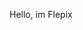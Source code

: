 <h> Hello, im Flepix </h>

<!---
Flepix8900200/Flepix8900200 is a ✨ special ✨ repository because its `README.md` (this file) appears on your GitHub profile.
You can click the Preview link to take a look at your changes.
--->
